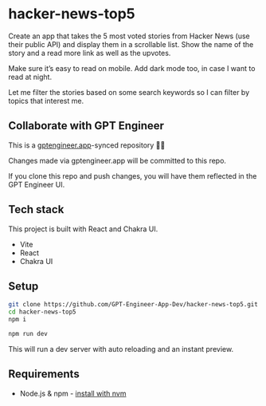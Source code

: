 # hacker-news-top5

Create an app that takes the 5 most voted stories from Hacker News (use their public API) and display them in a scrollable list. Show the name of the story and a read more link as well as the upvotes.

Make sure it’s easy to read on mobile. Add dark mode too, in case I want to read at night.

Let me filter the stories based on some search keywords so I can filter by topics that interest me.

## Collaborate with GPT Engineer

This is a [gptengineer.app](https://gptengineer.app)-synced repository 🌟🤖

Changes made via gptengineer.app will be committed to this repo.

If you clone this repo and push changes, you will have them reflected in the GPT Engineer UI.

## Tech stack

This project is built with React and Chakra UI.

- Vite
- React
- Chakra UI

## Setup

```sh
git clone https://github.com/GPT-Engineer-App-Dev/hacker-news-top5.git
cd hacker-news-top5
npm i
```

```sh
npm run dev
```

This will run a dev server with auto reloading and an instant preview.

## Requirements

- Node.js & npm - [install with nvm](https://github.com/nvm-sh/nvm#installing-and-updating)
